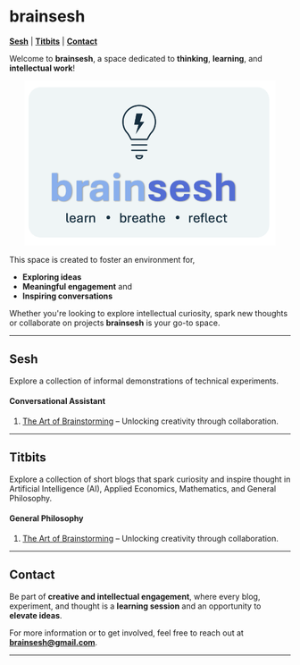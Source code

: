# brainsesh

[**Sesh**](#sesh) | [**Titbits**](#titbits) | [**Contact**](#contact)

Welcome to **brainsesh**, a space dedicated to **thinking**, **learning**, and **intellectual work**!

<div style="text-align: center;">
  <img src="./images/logo.jpg" alt="Brainsesh Logo" width="450"/>
</div>

This space is created to foster an environment for,
- **Exploring ideas**
- **Meaningful engagement** and 
- **Inspiring conversations**

Whether you're looking to explore intellectual curiosity, spark new thoughts or collaborate on projects **brainsesh** is your go-to space.

---

## Sesh
Explore a collection of informal demonstrations of technical experiments.

#### Conversational Assistant
1. <a href="./docs/the-art-of-brainstorming/index.html" target="_blank">The Art of Brainstorming</a> – Unlocking creativity through collaboration.

---

## Titbits
Explore a collection of short blogs that spark curiosity and inspire thought in Artificial Intelligence (AI), Applied Economics, Mathematics, and General Philosophy.

#### General Philosophy 
1. <a href="./docs/the-art-of-brainstorming/index.html" target="_blank">The Art of Brainstorming</a> – Unlocking creativity through collaboration.

---

## Contact
Be part of **creative and intellectual engagement**, where every blog, experiment, and thought is a **learning session** and an opportunity to **elevate ideas**.

For more information or to get involved, feel free to reach out at **[brainsesh@gmail.com](mailto:brainsesh@gmail.com)**.

---
